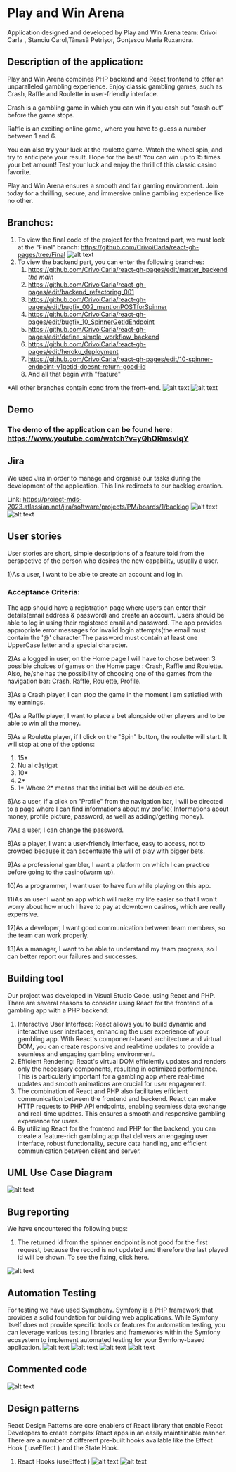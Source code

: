 # Play and Win Arena

Application designed and developed by Play and Win Arena team: Crivoi Carla , Stanciu Carol,Tănasă Petrișor, Gonțescu Maria Ruxandra.


## Description of the application:

Play and Win Arena combines PHP backend and React frontend to offer an unparalleled gambling experience. Enjoy classic gambling games, such as Crash, Raffle and Roulette in user-friendly interface. 

Crash is a gambling game in which you can win if you cash out “crash out” before the game stops.

Raffle is an exciting online game, where you have to guess a number between 1 and 6.

You can also try your luck at the roulette game. Watch the wheel spin, and try to anticipate your result. Hope for the best! You can win up to 15 times your bet amount!  Test your luck and enjoy the thrill of this classic casino favorite.

Play and Win Arena  ensures a smooth and fair gaming environment. Join today for a thrilling, secure, and immersive online gambling experience like no other.


## Branches:
1) To view the final code of the project for the frontend part, we must look at the "Final" branch: https://github.com/CrivoiCarla/react-gh-pages/tree/Final
![alt text](https://github.com/CrivoiCarla/react-gh-pages/blob/main/fr.PNG?raw=true)
3) To view the backend part, you can enter the following branches:
   1. https://github.com/CrivoiCarla/react-gh-pages/edit/master_backend    *the main*
   2. https://github.com/CrivoiCarla/react-gh-pages/edit/backend_refactoring_001
   3. https://github.com/CrivoiCarla/react-gh-pages/edit/bugfix_002_mentionPOSTforSpinner
   4. https://github.com/CrivoiCarla/react-gh-pages/edit/bugfix_10_SpinnerGetIdEndpoint
   5. https://github.com/CrivoiCarla/react-gh-pages/edit/define_simple_workflow_backend
   6. https://github.com/CrivoiCarla/react-gh-pages/edit/heroku_deployment
   7. https://github.com/CrivoiCarla/react-gh-pages/edit/10-spinner-endpoint-v1getid-doesnt-return-good-id 
   8. And all that begin with "feature"

*All other branches contain cond from the front-end.
![alt text](https://github.com/CrivoiCarla/react-gh-pages/blob/main/bk.PNG?raw=true)
![alt text](https://github.com/CrivoiCarla/react-gh-pages/blob/main/bk2.PNG?raw=true)
## Demo

### The demo of the application can be found here: https://www.youtube.com/watch?v=yQhORmsvIqY 

## Jira 

We used Jira in order to manage and organise our tasks during the development of the application. This link redirects to our backlog creation. 

Link: https://proiect-mds-2023.atlassian.net/jira/software/projects/PM/boards/1/backlog
![alt text](https://github.com/CrivoiCarla/react-gh-pages/blob/main/backlog.PNG?raw=true)
![alt text](https://github.com/CrivoiCarla/react-gh-pages/blob/main/backlog.PNG?raw=true)
## User stories

User stories are short, simple descriptions of a feature told from the perspective of the person who desires the new capability, usually a user.


1)As a user, I want to be able to create an account and log in.

### Acceptance Criteria:

The app should have a registration page where users can enter their details(email address & password) and create an account.
Users should be able to log in using their registered email and password.
The app provides appropriate error messages for invalid login attempts(the email must contain the '@' character.The password must contain at least one UpperCase letter and a special character. 

2)As a logged in user, on the Home page I will have to chose between 3 possible choices of games on the Home page : Crash, Raffle and Roulette. Also, he/she has the possibility of choosing one of the games from the navigation bar: Crash, Raffle, Roulette, Profile. 

3)As a Crash player, I can stop the game in the moment I am satisfied with my earnings. 

4)As a Raffle player, I want to place a bet alongside other players and to be able to win all the money. 

5)As a Roulette player, if I click on the "Spin" button, the roulette will start. It will stop at one of the options: 
1) 15*
2) Nu ai câștigat
3) 10*
4) 2*
5) 1*
Where 2* means that the initial bet will be doubled etc.

6)As a user, if a click on "Profile" from the navigation bar, I will be directed to a page where I can find informations about my profile( Informations about money, profile picture, password, as well as adding/getting money).

7)As a user, I can change the password. 

8)As a player, I want a user-friendly interface, easy to access, not to crowded because it can accentuate the will of play with bigger bets.

9)As a professional gambler, I want a platform on which I can practice before going to the casino(warm up).

10)As a programmer, I want user to have fun while playing on this app.

11)As an user I want an app which will make my life easier so that I won't worry about how much I have to pay at downtown casinos, which are really expensive.

12)As a developer, I want good communication between team members, so the team can work properly.

13)As a manager, I want to be able to understand my team progress, so I can better report our failures and successes.


## Building tool

Our project was developed in Visual Studio Code, using React and PHP.
There are several reasons to consider using React for the frontend of a gambling app with a PHP backend:
1.	Interactive User Interface: React allows you to build dynamic and interactive user interfaces, enhancing the user experience of your gambling app. With React's component-based architecture and virtual DOM, you can create responsive and real-time updates to provide a seamless and engaging gambling environment.
2.	Efficient Rendering: React's virtual DOM efficiently updates and renders only the necessary components, resulting in optimized performance. This is particularly important for a gambling app where real-time updates and smooth animations are crucial for user engagement.
3.	The combination of React and PHP also facilitates efficient communication between the frontend and backend. React can make HTTP requests to PHP API endpoints, enabling seamless data exchange and real-time updates. This ensures a smooth and responsive gambling experience for users.
4.	By utilizing React for the frontend and PHP for the backend, you can create a feature-rich gambling app that delivers an engaging user interface, robust functionality, secure data handling, and efficient communication between client and server.




## UML Use Case Diagram
![alt text](https://github.com/CrivoiCarla/react-gh-pages/blob/main/uml.PNG?raw=true)

## Bug reporting

We have encountered the following bugs:
1.	The returned id from the spinner endpoint is not good for the first request, because the record is not updated and therefore the last played id will be shown. To see the fixing, click here.
   
![alt text](https://github.com/CrivoiCarla/react-gh-pages/blob/main/backlog.PNG?raw=true)

## Automation Testing

For testing we have used Symphony. Symfony is a PHP framework that provides a solid foundation for building web applications. While Symfony itself does not provide specific tools or features for automation testing, you can leverage various testing libraries and frameworks within the Symfony ecosystem to implement automated testing for your Symfony-based application.
![alt text](https://github.com/CrivoiCarla/react-gh-pages/blob/main/autoc.PNG?raw=true)
![alt text](https://github.com/CrivoiCarla/react-gh-pages/blob/main/auto.PNG?raw=true)
![alt text](https://github.com/CrivoiCarla/react-gh-pages/blob/main/auto2.PNG?raw=true)
![alt text](https://github.com/CrivoiCarla/react-gh-pages/blob/main/exAuto.PNG?raw=true)

## Commented code

![alt text](https://github.com/CrivoiCarla/react-gh-pages/blob/main/com.PNG?raw=true)

## Design patterns

React Design Patterns are core enablers of React library that enable React Developers to create complex React apps in an easily maintainable manner. There are a number of different pre-built hooks available like the Effect Hook ( useEffect ) and the State Hook. 

1. React Hooks (useEffect )
![alt text](https://github.com/CrivoiCarla/react-gh-pages/blob/main/react1.PNG?raw=true)
![alt text](https://github.com/CrivoiCarla/react-gh-pages/blob/main/react2.PNG?raw=true)

   
